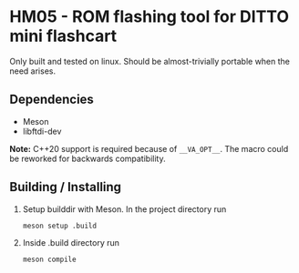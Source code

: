 # HM05 - ROM flashing tool for DITTO mini flashcart

Only built and tested on linux. Should be almost-trivially portable when the need arises.

## Dependencies

* Meson
* libftdi-dev 

**Note:** C++20 support is required because of `__VA_OPT__`. The macro could be reworked for backwards compatibility.

## Building / Installing

1. Setup builddir with Meson. In the project directory run

    ```
    meson setup .build
    ```
2. Inside .build directory run

    ```
    meson compile
    ```